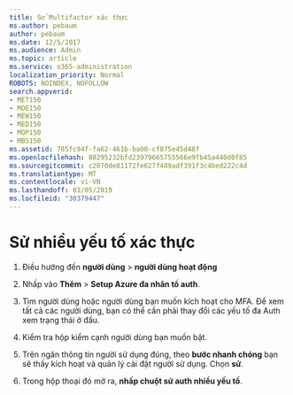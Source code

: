 ```yaml
---
title: Sử Multifactor xác thực
ms.author: pebaum
author: pebaum
ms.date: 12/5/2017
ms.audience: Admin
ms.topic: article
ms.service: o365-administration
localization_priority: Normal
ROBOTS: NOINDEX, NOFOLLOW
search.appverid:
- MET150
- MOE150
- MEW150
- MED150
- MOP150
- MBS150
ms.assetid: 785fc94f-fa62-461b-ba00-cf875e45d48f
ms.openlocfilehash: 80295232bfd23979665755566e9fb45a440d0f85
ms.sourcegitcommit: c2070de81172fe627f489adf391f3c4bed222c4d
ms.translationtype: MT
ms.contentlocale: vi-VN
ms.lasthandoff: 03/05/2019
ms.locfileid: "30379447"
---
```

# <a name="enable-multi-factor-authentication"></a>Sử nhiều yếu tố xác thực

1. Điều hướng đến **người dùng** \> **người dùng hoạt động**
    
2. Nhấp vào **Thêm** \> **Setup Azure đa nhân tố auth**. 
    
3. Tìm người dùng hoặc người dùng bạn muốn kích hoạt cho MFA. Để xem tất cả các người dùng, bạn có thể cần phải thay đổi các yếu tố đa Auth xem trạng thái ở đầu.
    
4. Kiểm tra hộp kiểm cạnh người dùng bạn muốn bật.
    
5.  Trên ngăn thông tin người sử dụng đúng, theo **bước nhanh chóng** bạn sẽ thấy kích hoạt và quản lý cài đặt người sử dụng. Chọn **sử**. 
    
6. Trong hộp thoại đó mở ra, **nhấp chuột sử auth nhiều yếu tố**. 
    

